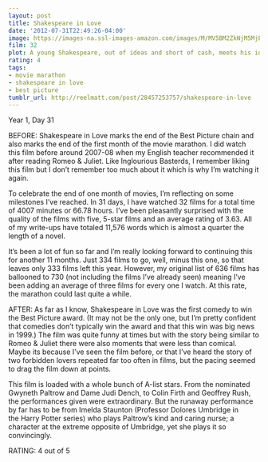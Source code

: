```yaml
---
layout: post
title: Shakespeare in Love
date: '2012-07-31T22:49:26-04:00'
image: https://images-na.ssl-images-amazon.com/images/M/MV5BM2ZkNjM5MjEtNTBlMC00OTI5LTgyYmEtZDljMzNmNzhiNzY0XkEyXkFqcGdeQXVyNDYyMDk5MTU@._V1_UY268_CR3,0,182,268_AL_.jpg
film: 32
plot: A young Shakespeare, out of ideas and short of cash, meets his ideal woman and is inspired to write one of his most famous plays.
rating: 4
tags:
- movie marathon
- shakespeare in love
- best picture
tumblr_url: http://reelmatt.com/post/28457253757/shakespeare-in-love
---
```


Year 1, Day 31

BEFORE: Shakespeare in Love marks the end of the Best Picture chain and also marks the end of the first month of the movie marathon. I did watch this film before around 2007-08 when my English teacher recommended it after reading Romeo & Juliet. Like Inglourious Basterds, I remember liking this film but I don’t remember too much about it which is why I’m watching it again.

To celebrate the end of one month of movies, I’m reflecting on some milestones I’ve reached. In 31 days, I have watched 32 films for a total time of 4007 minutes or 66.78 hours. I’ve been pleasantly surprised with the quality of the films with five, 5-star films and an average rating of 3.63. All of my write-ups have totaled 11,576 words which is almost a quarter the length of a novel.

It’s been a lot of fun so far and I’m really looking forward to continuing this for another 11 months. Just 334 films to go, well, minus this one, so that leaves only 333 films left this year. However, my original list of 636 films has ballooned to 730 (not including the films I’ve already seen) meaning I’ve been adding an average of three films for every one I watch. At this rate, the marathon could last quite a while.

AFTER: As far as I know, Shakespeare in Love was the first comedy to win the Best Picture award. (It may not be the only one, but I’m pretty confident that comedies don’t typically win the award and that this win was big news in 1999.) The film was quite funny at times but with the story being similar to Romeo & Juliet there were also moments that were less than comical. Maybe its because I’ve seen the film before, or that I’ve heard the story of two forbidden lovers repeated far too often in films, but the pacing seemed to drag the film down at points.

This film is loaded with a whole bunch of A-list stars. From the nominated Gwyneth Paltrow and Dame Judi Dench, to Colin Firth and Geoffrey Rush, the performances given were extraordinary. But the runaway performance by far has to be from Imelda Staunton (Professor Dolores Umbridge in the Harry Potter series) who plays Paltrow’s kind and caring nurse; a character at the extreme opposite of Umbridge, yet she plays it so convincingly.

RATING: 4 out of 5

